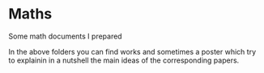 # Maths
Some math documents I prepared

In the above folders you can find works and sometimes a poster which try to explainin in a nutshell the main ideas of the corresponding papers.

